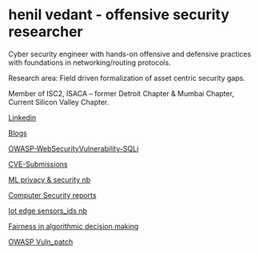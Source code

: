 # henil vedant   - offensive security researcher 

Cyber security engineer with hands-on offensive and defensive practices with foundations in networking/routing protocols. 

Research area: Field driven formalization of asset centric security gaps.

Member of ISC2, ISACA – former Detroit Chapter & Mumbai Chapter, Current Silicon Valley Chapter.

[Linkedin](https://www.linkedin.com/in/henil-vedant/)


[Blogs](https://medium.com/@hhv8051)


[OWASP-WebSecurityVulnerability-SQLi](https://medium.com/@hhv8051/owasp-web-vulnerability-sqli-its-prevention-using-ml-for-endpoint-security-4fdac0ec926d)


[CVE-Submissions]()


[ML privacy & security nb](https://github.com/Henilv/MachineLearning_Privacy-Security)


[Computer Security reports](https://github.com/Henilv/Computer_Security-attacks)


[Iot edge sensors_ids nb](https://github.com/Henilv/IoT-app_sec/tree/main)


[Fairness in algorithmic decision making](https://github.com/Henilv/Algorithmic_Fairness_in_decision-making/tree/main)


[OWASP Vuln_patch](https://link.springer.com/chapter/10.1007/978-981-16-6285-0_24)




